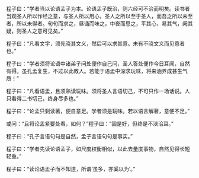 程子曰：“学者当以论语孟子为本。论语孟子既治，则六经可不治而明矣。读书者当观圣人所以作经之意，与圣人所以用心，圣人之所以至于圣人，而吾之所以未至者，所以未得者。句句而求之，昼诵而味之，中夜而思之，平其心，易其气，阙其疑，则圣人之意可见矣。”

程子曰：“凡看文字，须先晓其文义，然后可以求其意。未有不晓文义而见意者也。”

程子曰：“学者须将论语中诸弟子问处便作自己问，圣人答处便作今日耳闻，自然有得。虽孔孟复生，不过以此教人。若能于语孟中深求玩味，将来涵养成甚生气质！”

程子曰：“凡看语孟，且须熟读玩味。须将圣人言语切己，不可只作一场话说。人只看得二书切己，终身尽多也。”

程子曰：“论孟只剩读著，便自意足。学者须是玩味。若以语言解著，意便不足。”

或问：“且将论孟紧要处看，如何？”程子曰：“固是好，但终是不浃洽耳。”

程子曰：“孔子言语句句是自然，孟子言语句句是事实。”

程子曰：“学者先读论语孟子，如尺度权衡相似，以此去量度事物，自然见得长短轻重。”

程子曰：“读论语孟子而不知道，所谓‘虽多，亦奚以为’。”